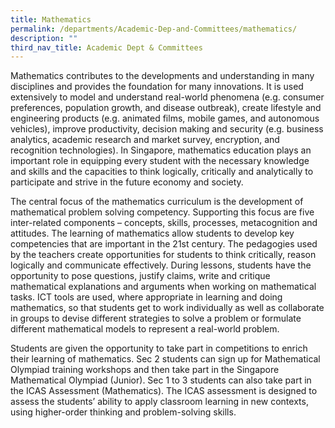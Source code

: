 ```yaml
---
title: Mathematics
permalink: /departments/Academic-Dep-and-Committees/mathematics/
description: ""
third_nav_title: Academic Dept & Committees
---
```

Mathematics contributes to the developments and understanding in many disciplines and provides the foundation for many innovations. It is used extensively to model and understand real-world phenomena (e.g. consumer preferences, population growth, and disease outbreak), create lifestyle and engineering products (e.g. animated films, mobile games, and autonomous vehicles), improve productivity, decision making and security (e.g. business analytics, academic research and market survey, encryption, and recognition technologies). In Singapore, mathematics education plays an important role in equipping every student with the necessary knowledge and skills and the capacities to think logically, critically and analytically to participate and strive in the future economy and society.

The central focus of the mathematics curriculum is the development of mathematical problem solving competency. Supporting this focus are five inter-related components – concepts, skills, processes, metacognition and attitudes. The learning of mathematics allow students to develop key competencies that are important in the 21st century. The pedagogies used by the teachers create opportunities for students to think critically, reason logically and communicate effectively. During lessons, students have the opportunity to pose questions, justify claims, write and critique mathematical explanations and arguments when working on mathematical tasks. ICT tools are used, where appropriate in learning and doing mathematics, so that students get to work individually as well as collaborate in groups to devise different strategies to solve a problem or formulate different mathematical models to represent a real-world problem.

Students are given the opportunity to take part in competitions to enrich their learning of mathematics. Sec 2 students can sign up for Mathematical Olympiad training workshops and then take part in the Singapore Mathematical Olympiad (Junior). Sec 1 to 3 students can also take part in the ICAS Assessment (Mathematics). The ICAS assessment is designed to assess the students’ ability to apply classroom learning in new contexts, using higher-order thinking and problem-solving skills.
